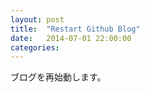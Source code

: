 ```yaml
---
layout: post
title:  "Restart Github Blog"
date:   2014-07-01 22:00:00
categories:
---
```


ブログを再始動します。


